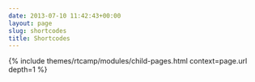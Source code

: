 ```yaml
---
date: 2013-07-10 11:42:43+00:00
layout: page
slug: shortcodes
title: Shortcodes
---
```


{% include themes/rtcamp/modules/child-pages.html context=page.url depth=1 %}
